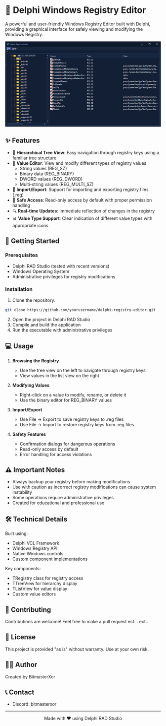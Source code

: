 # 🔧 Delphi Windows Registry Editor

A powerful and user-friendly Windows Registry Editor built with Delphi, providing a graphical interface for safely viewing and modifying the Windows Registry.

![Registry Editor Screenshot](Preview.png)

## ✨ Features

- 🌳 **Hierarchical Tree View**: Easy navigation through registry keys using a familiar tree structure
- 📝 **Value Editor**: View and modify different types of registry values
  - String values (REG_SZ)
  - Binary data (REG_BINARY)
  - DWORD values (REG_DWORD)
  - Multi-string values (REG_MULTI_SZ)
- 💾 **Import/Export**: Support for importing and exporting registry files (.reg)
- 🔐 **Safe Access**: Read-only access by default with proper permission handling
- 🔍 **Real-time Updates**: Immediate reflection of changes in the registry
- 📊 **Value Type Support**: Clear indication of different value types with appropriate icons

## 🚀 Getting Started

### Prerequisites

- Delphi RAD Studio (tested with recent versions)
- Windows Operating System
- Administrative privileges for registry modifications

### Installation

1. Clone the repository:
```bash
git clone https://github.com/yourusername/delphi-registry-editor.git
```

2. Open the project in Delphi RAD Studio
3. Compile and build the application
4. Run the executable with administrative privileges

## 💻 Usage

1. **Browsing the Registry**
   - Use the tree view on the left to navigate through registry keys
   - View values in the list view on the right

2. **Modifying Values**
   - Right-click on a value to modify, rename, or delete it
   - Use the binary editor for REG_BINARY values

3. **Import/Export**
   - Use File -> Export to save registry keys to .reg files
   - Use File -> Import to restore registry keys from .reg files

4. **Safety Features**
   - Confirmation dialogs for dangerous operations
   - Read-only access by default
   - Error handling for access violations

## ⚠️ Important Notes

- Always backup your registry before making modifications
- Use with caution as incorrect registry modifications can cause system instability
- Some operations require administrative privileges
- Created for educational and professional use

## 🛠️ Technical Details

Built using:
- Delphi VCL Framework
- Windows Registry API
- Native Windows controls
- Custom component implementations

Key components:
- TRegistry class for registry access
- TTreeView for hierarchy display
- TListView for value display
- Custom value editors

## 🤝 Contributing

Contributions are welcome! Feel free to make a pull request ect... ect...

## 📜 License

This project is provided "as is" without warranty. Use at your own risk.

## 👨‍💻 Author

Created by BitmasterXor

## 📞 Contact

- Discord: bitmasterxor

---
<p align="center">Made with ❤️ using Delphi RAD Studio</p>
